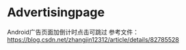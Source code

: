 # Advertisingpage
Android广告页面加倒计时点击可跳过
参考文件：https://blog.csdn.net/zhangjin12312/article/details/82785528
